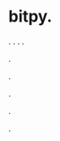 # bitpy.
.
.
.
.












.






















































.
























.



























.










































































.
